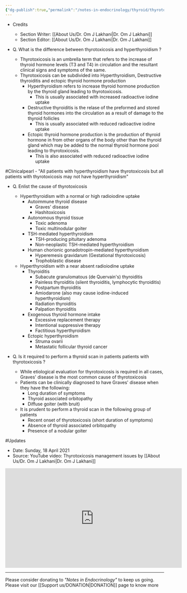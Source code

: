 ```yaml
---
{"dg-publish":true,"permalink":"/notes-in-endocrinology/thyroid/thyrotoxicosis/1-etiology-of-thyrotoxicosis/"}
---
```


 - Credits
    - Section Writer: [[About Us/Dr. Om J Lakhani\|Dr. Om J Lakhani]]
    - Section Editor: [[About Us/Dr. Om J Lakhani\|Dr. Om J Lakhani]]



- Q. What is the difference between thyrotoxicosis and hyperthyroidism ?
    - Thyrotoxicosis is an umbrella term that refers to the increase of thyroid hormone levels (T3 and T4) in circulation and the resultant clinical signs and symptoms of the same. 
    - Thyrotoxicosis can be subdivided into Hyperthyroidism, Destructive thyroiditis and ectopic thyroid hormone production 
        - Hyperthyroidism refers to increase thyroid hormone production by the thyroid gland leading to thyrotoxicosis.
            - This is usually associated with increased radioactive iodine uptake 
        - Destructive thyroiditis is the relase of the preformed and stored thyroid hormones into the circulation as a result of damage to the thyroid follicles
            - This is usually associated with reduced radioactive iodine uptake 
        - Ectopic thyroid hormone production is the production of thyroid hormone in from other organs of the body other than the thyroid gland which may be added to the normal thyroid hormone pool leading to thyrotoxicosis. 
            - This is also associated with reduced radioactive iodine uptake 

#Clinicalpearl 
	- "All patients with hyperthyroidism have thyrotoxicosis but all patients with thyrotoxicosis may not have hyperthyroidism" 


- Q. Enlist the cause of thyrotoxicosis 
    - Hyperthyroidism with a normal or high radioiodine uptake
        - Autoimmune thyroid disease
            - Graves' disease
            - Hashitoxicosis
        - Autonomous thyroid tissue 
            - Toxic adenoma
            - Toxic multinodular goiter
        - TSH-mediated hyperthyroidism
            - TSH-producing pituitary adenoma
            - Non-neoplastic TSH-mediated hyperthyroidism
        - Human chorionic gonadotropin-mediated hyperthyroidism
            - Hyperemesis gravidarum (Gestational thyrotoxicosis)
            - Trophoblastic disease
    - Hyperthyroidism with a near absent radioiodine uptake
        - Thyroiditis
            - Subacute granulomatous (de Quervain's) thyroiditis
            - Painless thyroiditis (silent thyroiditis, lymphocytic thyroiditis)
            - Postpartum thyroiditis
            - Amiodarone (also may cause iodine-induced hyperthyroidism)
            - Radiation thyroiditis
            - Palpation thyroiditis
        - Exogenous thyroid hormone intake
            - Excessive replacement therapy
            - Intentional suppressive therapy
            - Factitious hyperthyroidism
        - Ectopic hyperthyroidism
            - Struma ovarii
            - Metastatic follicular thyroid cancer

- Q. Is it required to perform a thyroid scan in patients patients with thyrotoxicosis ?
	- While etiological evaluation for thyrotoxicosis is required in all cases, Graves' disease is the most common cause of thyrotoxicosis
	- Patients can be clinically diagnosed to have Graves' disease when they have the following:
		- Long duration of symptoms
		- Thyroid associated orbitopathy
		- Diffuse goiter (with bruit)
	- It is prudent to perform a thyroid scan in the following group of patients
		- Recent onset of thyrotoxicosis (short duration of symptoms)
		- Absence of thyroid associated orbitopathy
		- Presence of a nodular goiter


#Updates 

- Date: Sunday, 18 April 2021
- Source:  YouTube video: Thyrotoxicosis management issues by [[About Us/Dr. Om J Lakhani\|Dr. Om J Lakhani]]

<iframe width="560" height="315" src="https://www.youtube.com/embed/zGxHgQTSe_k" title="YouTube video player" frameborder="0" allow="accelerometer; autoplay; clipboard-write; encrypted-media; gyroscope; picture-in-picture" allowfullscreen></iframe>


----

Please consider donating to *"Notes in Endocrinology"* to keep us going. Please visit our [[Support us/DONATION\|DONATION]] page to know more